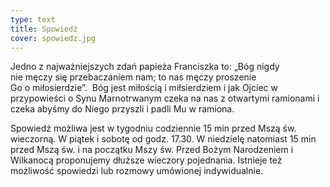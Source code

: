 ```yaml
---
type: text
title: Spowiedź
cover: spowiedz.jpg
---
```


Jedno z najważniejszych zdań papieża Franciszka to: „Bóg nigdy nie męczy się
przebaczaniem nam; to nas męczy proszenie Go o miłosierdzie”. 
Bóg jest miłością i miłsierdziem i jak Ojciec w przypowieści o Synu Marnotrwanym czeka na
nas z otwartymi ramionami i czeka abyśmy do Niego przyszli i padli Mu w ramiona.

Spowiedź możliwa jest w tygodniu codziennie 15 min przed Mszą św. wieczorną. W piątek i
sobotę od godz. 17.30. W niedzielę natomiast 15 min przed Mszą św. i na początku Mszy św.
Przed Bożym Narodzeniem i Wilkanocą proponujemy dłuższe wieczory pojednania.
Istnieje też możliwość spowiedzi lub rozmowy umówionej indywidualnie.
